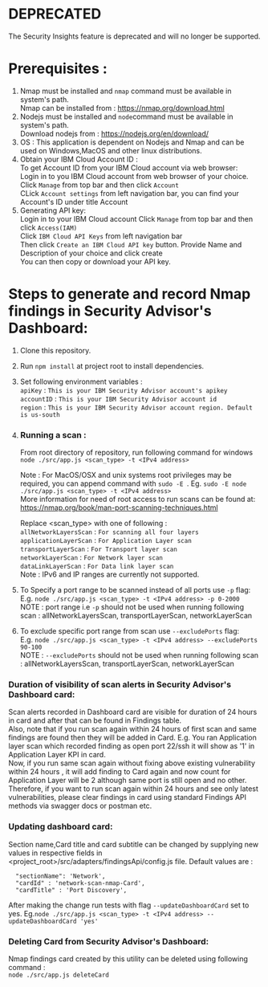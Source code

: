 # DEPRECATED
The Security Insights feature is deprecated and will no longer be supported.

# Prerequisites :  
1. Nmap must be installed and `nmap` command must be available in system's path.  
   Nmap can be installed from : https://nmap.org/download.html
2. Nodejs must be installed and `node`command must be available in system's path.  
   Download nodejs from : https://nodejs.org/en/download/
3. OS : This application is dependent on Nodejs and Nmap and can be used on Windows,MacOS and other linux distributions.
4. Obtain your IBM Cloud Account ID :  
   To get Account ID from your IBM Cloud account via web browser:  
       Login in to you IBM Cloud account from web browser of your choice.
       Click `Manage` from top bar and then click `Account`  
       CLick `Account settings` from left navigation bar, you can find your Account's ID under title Account
5. Generating API key:  
       Login in to your IBM Cloud account
       Click `Manage` from top bar and then click `Access(IAM)`  
       Click `IBM Cloud API Keys` from left navigation bar  
       Then click `Create an IBM Cloud API key` button. Provide Name and Description of your choice and click create  
       You can then copy  or download your API key.

# Steps to generate and record Nmap findings in Security Advisor's Dashboard:
1. Clone this repository.
2. Run `npm install` at project root to install dependencies.
3. Set  following environment variables :   
  `apiKey` : `This is your IBM Security Advisor account's apikey`  
  `accountID` : `This is your IBM Security Advisor account id`   
  `region` : `This is your IBM Security Advisor account region. Default is us-south`  
5. ### Running a scan :   
   From root directory of repository, run following command for windows   
   `node ./src/app.js <scan_type> -t <IPv4 address>`   
     
   Note : For MacOS/OSX and unix systems root privileges may be required, you can append command with `sudo -E `. Eg. `sudo -E node ./src/app.js <scan_type> -t <IPv4 address>`   
   More information for need of root access to run scans can be found at: https://nmap.org/book/man-port-scanning-techniques.html    
     
    Replace <scan_type> with one of following :   
   `allNetworkLayersScan` : `For scanning all four layers`  
   `applicationLayerScan` : `For Application Layer scan`  
   `transportLayerScan` : `For Transport layer scan`  
   `networkLayerScan` : `For Network layer scan`  
   `dataLinkLayerScan` : `For Data link layer scan`  
   Note : IPv6  and IP ranges are currently not supported.    
6. To Specify a port range to be scanned instead of all ports use `-p` flag:  
   E.g. `node ./src/app.js <scan_type> -t <IPv4 address> -p 0-2000`  
   NOTE : port range i.e `-p` should not be used when running following scan : allNetworkLayersScan, transportLayerScan, networkLayerScan
7. To exclude specific port range from scan use `--excludePorts` flag:  
   E.g. `node ./src/app.js <scan_type> -t <IPv4 address> --excludePorts 90-100`  
   NOTE : `--excludePorts` should not be used when running following scan : allNetworkLayersScan, transportLayerScan, networkLayerScan  

### Duration of visibility of scan alerts in Security Advisor's Dashboard card:   
Scan alerts recorded in Dashboard card are visible for duration of 24 hours in card and after that can be found in Findings table.  
Also, note that if you run scan again within 24 hours of first scan and same findings are found then they will be added in Card.
E.g. You ran Application layer scan which recorded finding as open port 22/ssh it will show as '1' in Application Layer KPI in card.  
     Now, if you run same scan again without fixing above existing vulnerability within 24 hours , it will add finding to Card again and now count for Application Layer will be 2 although same port is still open and no other.
Therefore, if you want to run scan again within 24 hours and see only latest vulnerabilities, please clear findings in card using standard Findings API methods via swagger docs or postman etc.  

### Updating dashboard card:      
 Section name,Card title and card subtitle can be changed by supplying new values in respective fields in <project_root>/src/adapters/findingsApi/config.js file. Default values are : 
 ```
   "sectionName": 'Network',
   "cardId" : 'network-scan-nmap-Card',
   "cardTitle" : 'Port Discovery',
 ```
After making the change run tests with flag `--updateDashboardCard` set to yes.
Eg.`node ./src/app.js <scan_type> -t <IPv4 address> --updateDashboardCard 'yes'`

### Deleting Card from Security Advisor\'s Dashboard:      
Nmap findings card created by this utility can be deleted using following command :   
`node ./src/app.js deleteCard`
